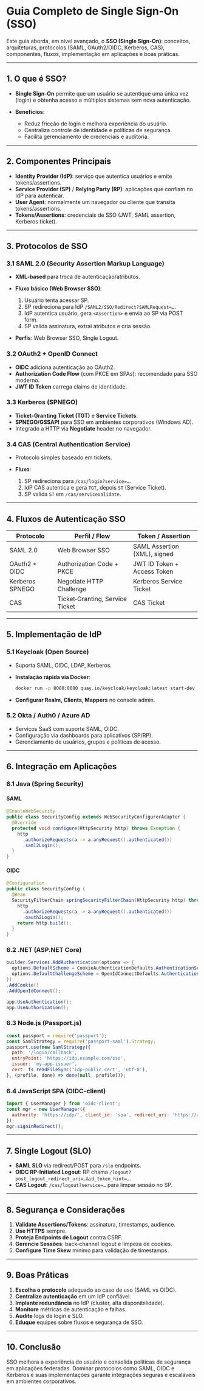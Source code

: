# Guia Completo de Single Sign‑On (SSO)

Este guia aborda, em nível avançado, o **SSO (Single Sign‑On)**: conceitos, arquiteturas, protocolos (SAML, OAuth2/OIDC, Kerberos, CAS), componentes, fluxos, implementação em aplicações e boas práticas.

---

## 1. O que é SSO?

* **Single Sign‑On** permite que um usuário se autentique uma única vez (login) e obtenha acesso a múltiplos sistemas sem nova autenticação.
* **Benefícios**:

  * Reduz fricção de login e melhora experiência do usuário.
  * Centraliza controle de identidade e políticas de segurança.
  * Facilita gerenciamento de credenciais e auditoria.

---

## 2. Componentes Principais

* **Identity Provider (IdP)**: serviço que autentica usuários e emite tokens/assertions.
* **Service Provider (SP)** / **Relying Party (RP)**: aplicações que confiam no IdP para autenticar.
* **User Agent**: normalmente um navegador ou cliente que transita tokens/assertions.
* **Tokens/Assertions**: credenciais de SSO (JWT, SAML assertion, Kerberos ticket).

---

## 3. Protocolos de SSO

### 3.1 SAML 2.0 (Security Assertion Markup Language)

* **XML‑based** para troca de autenticação/atributos.
* **Fluxo básico (Web Browser SSO)**:

  1. Usuário tenta acessar SP.
  2. SP redireciona para IdP `/SAML2/SSO/Redirect?SAMLRequest=…`.
  3. IdP autentica usuário, gera `<Assertion>` e envia ao SP via POST form.
  4. SP valida assinatura, extrai atributos e cria sessão.
* **Perfis**: Web Browser SSO, Single Logout.

### 3.2 OAuth2 + OpenID Connect

* **OIDC** adiciona autenticação ao OAuth2.
* **Authorization Code Flow** (com PKCE em SPAs): recomendado para SSO moderno.
* **JWT ID Token** carrega claims de identidade.

### 3.3 Kerberos (SPNEGO)

* **Ticket‑Granting Ticket (TGT)** e **Service Tickets**.
* **SPNEGO/GSSAPI** para SSO em ambientes corporativos (Windows AD).
* Integrado a HTTP via **Negotiate** header no navegador.

### 3.4 CAS (Central Authentication Service)

* Protocolo simples baseado em tickets.
* **Fluxo**:

  1. SP redireciona para `/cas/login?service=…`.
  2. IdP CAS autentica e gera `TGT`, depois `ST` (Service Ticket).
  3. SP valida `ST` em `/cas/serviceValidate`.

---

## 4. Fluxos de Autenticação SSO

| Protocolo       | Perfil / Flow                   | Token / Assertion            |
| --------------- | ------------------------------- | ---------------------------- |
| SAML 2.0        | Web Browser SSO                 | SAML Assertion (XML), signed |
| OAuth2 + OIDC   | Authorization Code + PKCE       | JWT ID Token + Access Token  |
| Kerberos SPNEGO | Negotiate HTTP Challenge        | Kerberos Service Ticket      |
| CAS             | Ticket‑Granting, Service Ticket | CAS Ticket                   |

---

## 5. Implementação de IdP

### 5.1 Keycloak (Open Source)

* Suporta SAML, OIDC, LDAP, Kerberos.
* **Instalação rápida via Docker**:

  ```bash
  docker run -p 8080:8080 quay.io/keycloak/keycloak:latest start-dev
  ```
* **Configurar Realm, Clients, Mappers** no console admin.

### 5.2 Okta / Auth0 / Azure AD

* Serviços SaaS com suporte SAML, OIDC.
* Configuração via dashboards para aplicativos (SP/RP).
* Gerenciamento de usuários, grupos e políticas de acesso.

---

## 6. Integração em Aplicações

### 6.1 Java (Spring Security)

#### SAML

```java
@EnableWebSecurity
public class SecurityConfig extends WebSecurityConfigurerAdapter {
  @Override
  protected void configure(HttpSecurity http) throws Exception {
    http
      .authorizeRequests(a -> a.anyRequest().authenticated())
      .saml2Login();
  }
}
```

#### OIDC

```java
@Configuration
public class SecurityConfig {
  @Bean
  SecurityFilterChain springSecurityFilterChain(HttpSecurity http) throws Exception {
    http
      .authorizeRequests(a -> a.anyRequest().authenticated())
      .oauth2Login();
    return http.build();
  }
}
```

### 6.2 .NET (ASP.NET Core)

```csharp
builder.Services.AddAuthentication(options => {
  options.DefaultScheme = CookieAuthenticationDefaults.AuthenticationScheme;
  options.DefaultChallengeScheme = OpenIdConnectDefaults.AuthenticationScheme;
})
.AddCookie()
.AddOpenIdConnect();

app.UseAuthentication();
app.UseAuthorization();
```

### 6.3 Node.js (Passport.js)

```js
const passport = require('passport');
const SamlStrategy = require('passport-saml').Strategy;
passport.use(new SamlStrategy({
  path: '/login/callback',
  entryPoint: 'https://idp.example.com/sso',
  issuer: 'my-app-issuer',
  cert: fs.readFileSync('idp-public.cert', 'utf-8'),
}, (profile, done) => done(null, profile)));
```

### 6.4 JavaScript SPA (OIDC-client)

```js
import { UserManager } from 'oidc-client';
const mgr = new UserManager({
  authority: 'https://idp/', client_id: 'spa', redirect_uri: 'https://app/callback', response_type: 'code', scope: 'openid profile'
});
mgr.signinRedirect();
```

---

## 7. Single Logout (SLO)

* **SAML SLO** via redirect/POST para `/slo` endpoints.
* **OIDC RP-Initiated Logout**: RP chama `/logout?post_logout_redirect_uri=…&id_token_hint=…`.
* **CAS Logout**: `/cas/logout?service=…` para limpar sessão no SP.

---

## 8. Segurança e Considerações

1. **Validate Assertions/Tokens**: assinatura, timestamps, audience.
2. **Use HTTPS** sempre.
3. **Proteja Endpoints de Logout** contra CSRF.
4. **Gerencie Sessões**: back‑channel logout e limpeza de cookies.
5. **Configure Time Skew** mínimo para validação de timestamps.

---

## 9. Boas Práticas

1. **Escolha o protocolo** adequado ao caso de uso (SAML vs OIDC).
2. **Centralize autenticação** em um IdP confiável.
3. **Implante redundância** no IdP (cluster, alta disponibilidade).
4. **Monitore** métricas de autenticação e falhas.
5. **Audite** logs de login e SLO.
6. **Eduque** equipes sobre fluxos e segurança de SSO.

---

## 10. Conclusão

SSO melhora a experiência do usuário e consolida políticas de segurança em aplicações federadas. Dominar protocolos como SAML, OIDC e Kerberos e suas implementações garante integrações seguras e escaláveis em ambientes corporativos.
